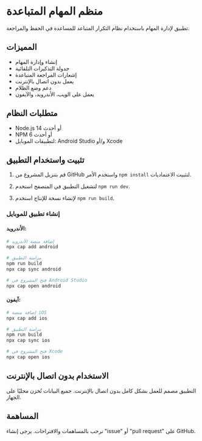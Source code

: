 
# منظم المهام المتباعدة

تطبيق لإدارة المهام باستخدام نظام التكرار المتباعد للمساعدة في الحفظ والمراجعة.

## المميزات

- إنشاء وإدارة المهام
- جدولة التذكيرات التلقائية
- إشعارات المراجعة المتباعدة
- يعمل بدون اتصال بالإنترنت
- دعم وضع الظلام
- يعمل على الويب، الأندرويد، والآيفون

## متطلبات النظام

- Node.js 14 أو أحدث
- NPM 6 أو أحدث
- لتطبيقات الموبايل: Android Studio و/أو Xcode

## تثبيت واستخدام التطبيق

1. قم بتنزيل المشروع من GitHub واستخدم الأمر `npm install` لتثبيت الاعتماديات.

2. لتشغيل التطبيق في المتصفح استخدم `npm run dev`.

3. لإنشاء نسخة للإنتاج استخدم `npm run build`.

### إنشاء تطبيق للموبايل

#### الأندرويد:
```bash
# إضافة منصة الأندرويد
npx cap add android

# مزامنة التطبيق
npm run build
npx cap sync android

# فتح المشروع في Android Studio
npx cap open android
```

#### آيفون:
```bash
# إضافة منصة iOS
npx cap add ios

# مزامنة التطبيق
npm run build
npx cap sync ios

# فتح المشروع في Xcode
npx cap open ios
```

## الاستخدام بدون اتصال بالإنترنت

التطبيق مصمم للعمل بشكل كامل بدون اتصال بالإنترنت. جميع البيانات تُخزن محليًا على الجهاز.

## المساهمة

نرحب بالمساهمات والاقتراحات. يرجى إنشاء "issue" أو "pull request" على GitHub.
